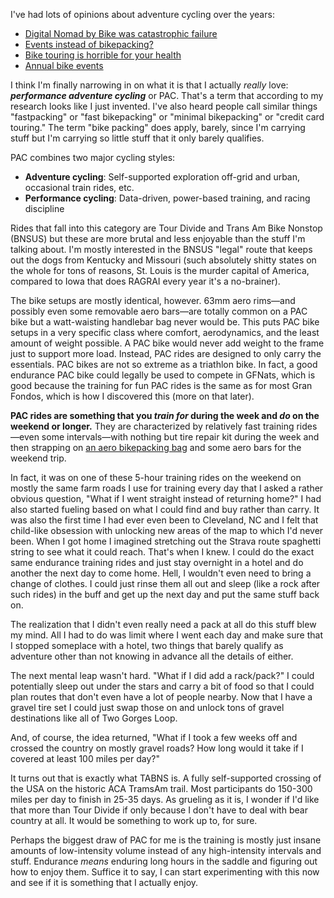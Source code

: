 I've had lots of opinions about adventure cycling over the years:

- [Digital Nomad by Bike was catastrophic failure](Digital%20Nomad%20by%20Bike%20was%20catastrophic%20failure.md)
- [Events instead of bikepacking?](Events%20instead%20of%20bikepacking?.md)
- [Bike touring is horrible for your health](Bike%20touring%20is%20horrible%20for%20your%20health.md)
- [Annual bike events](Annual%20bike%20events.md)

I think I'm finally narrowing in on what it is that I actually *really* love: ***performance adventure cycling*** or PAC. That's a term that according to my research looks like I just invented.  I've also heard people call similar things "fastpacking" or "fast bikepacking" or "minimal bikepacking" or "credit card touring." The term "bike packing" does apply, barely, since I'm carrying stuff but I'm carrying so little stuff that it only barely qualifies.

PAC combines two major cycling styles:

- **Adventure cycling**: Self-supported exploration off-grid and urban, occasional train rides, etc.
- **Performance cycling**: Data-driven, power-based training, and racing discipline

Rides that fall into this category are Tour Divide and Trans Am Bike Nonstop (BNSUS) but these are more brutal and less enjoyable than the stuff I'm talking about. I'm mostly interested in the BNSUS "legal" route that keeps out the dogs from Kentucky and Missouri (such absolutely shitty states on the whole for tons of reasons, St. Louis is the murder capital of America, compared to Iowa that does RAGRAI every year it's a no-brainer).

The bike setups are mostly identical, however. 63mm aero rims—and possibly even some removable aero bars—are totally common on a PAC bike but a watt-waisting handlebar bag never would be. This puts PAC bike setups in a very specific class where comfort, aerodynamics, and the least amount of weight possible. A PAC bike would never add weight to the frame just to support more load. Instead, PAC rides are designed to only carry the essentials. PAC bikes are not so extreme as a triathlon bike. In fact, a good endurance PAC bike could legally be used to compete in GFNats, which is good because the training for fun PAC rides is the same as for most Gran Fondos, which is how I discovered this (more on that later).

**PAC rides are something that you *train for* during the week and *do* on the weekend or longer.**  They are characterized by relatively fast training rides—even some intervals—with nothing but tire repair kit during the week and then strapping on [an aero bikepacking bag](Best%20performance%20adventure%20cycling%20pack.md) and some aero bars for the weekend trip.

In fact, it was on one of these 5-hour training rides on the weekend on mostly the same farm roads I use for training every day that I asked a rather obvious question, "What if I went straight instead of returning home?" I had also started fueling based on what I could find and buy rather than carry. It was also the first time I had ever even been to Cleveland, NC and I felt that child-like obsession with unlocking new areas of the map to which I'd never been. When I got home I imagined stretching out the Strava route spaghetti string to see what it could reach. That's when I knew. I could do the exact same endurance training rides and just stay overnight in a hotel and do another the next day to come home. Hell, I wouldn't even need to bring a change of clothes. I could just rinse them all out and sleep (like a rock after such rides) in the buff and get up the next day and put the same stuff back on.

The realization that I didn't even really need a pack at all do this stuff blew my mind. All I had to do was limit where I went each day and make sure that I stopped someplace with a hotel, two things that barely qualify as adventure other than not knowing in advance all the details of either.

The next mental leap wasn't hard. "What if I did add a rack/pack?" I could potentially sleep out under the stars and carry a bit of food so that I could plan routes that don't even have a lot of people nearby. Now that I have a gravel tire set I could just swap those on and unlock tons of gravel destinations like all of Two Gorges Loop.

And, of course, the idea returned, "What if I took a few weeks off and crossed the country on mostly gravel roads? How long would it take if I covered at least 100 miles per day?"

It turns out that is exactly what TABNS is. A fully self-supported crossing of the USA on the historic ACA TramsAm trail. Most participants do 150-300 miles per day to finish in 25-35 days. As grueling as it is, I wonder if I'd like that more than Tour Divide if only because I don't have to deal with bear country at all. It would be something to work up to, for sure.

Perhaps the biggest draw of PAC for me is the training is mostly just insane amounts of low-intensity volume instead of any high-intensity intervals and stuff. Endurance *means* enduring long hours in the saddle and figuring out how to enjoy them. Suffice it to say, I can start experimenting with this now and see if it is something that I actually enjoy.

